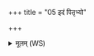 +++
title = "05 इदं पितृभ्यो"

+++
<details><summary>मूलम् (WS)</summary>

इदं पितृभ्यो नमो अस्त्वद्य ये पूर्वासो ये ऽपरासः परे ईयुः ।  
ये पार्थिवे रजस्या निषता ये वा नूनं सुवृजनासु दिक्षु ॥ ६ ॥
</details>
